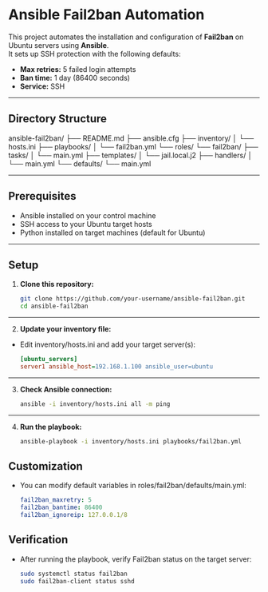 # Ansible Fail2ban Automation

This project automates the installation and configuration of **Fail2ban** on Ubuntu servers using **Ansible**.  
It sets up SSH protection with the following defaults:

- **Max retries:** 5 failed login attempts  
- **Ban time:** 1 day (86400 seconds)  
- **Service:** SSH  

---

## Directory Structure

ansible-fail2ban/
├── README.md
├── ansible.cfg
├── inventory/
│ └── hosts.ini
├── playbooks/
│ └── fail2ban.yml
└── roles/
└── fail2ban/
├── tasks/
│ └── main.yml
├── templates/
│ └── jail.local.j2
├── handlers/
│ └── main.yml
└── defaults/
└── main.yml

---

## Prerequisites

- Ansible installed on your control machine  
- SSH access to your Ubuntu target hosts  
- Python installed on target machines (default for Ubuntu)

---

## Setup

1. **Clone this repository:**
   ```bash
   git clone https://github.com/your-username/ansible-fail2ban.git
   cd ansible-fail2ban

---

2. **Update your inventory file:**

- Edit inventory/hosts.ini and add your target server(s):
    ```ini
    [ubuntu_servers]
    server1 ansible_host=192.168.1.100 ansible_user=ubuntu

---

3. **Check Ansible connection:**
    ```bash
    ansible -i inventory/hosts.ini all -m ping

---

4. **Run the playbook:**
    ```bash
    ansible-playbook -i inventory/hosts.ini playbooks/fail2ban.yml


## Customization

- You can modify default variables in roles/fail2ban/defaults/main.yml:
    ```yaml
    fail2ban_maxretry: 5
    fail2ban_bantime: 86400
    fail2ban_ignoreip: 127.0.0.1/8

## Verification

- After running the playbook, verify Fail2ban status on the target server:
    ```bash
    sudo systemctl status fail2ban
    sudo fail2ban-client status sshd